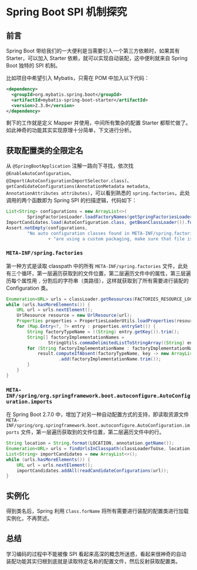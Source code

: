 # Spring Boot SPI 机制探究

## 前言
Spring Boot 带给我们的一大便利是当需要引入一个第三方依赖时，如果其有 Starter，可以加入 Starter 依赖，就可以实现自动装配，这中便利就来自 Spring Boot 独特的 SPI 机制。

比如项目中希望引入 Mybatis，只需在 POM 中加入以下代码：
```xml
<dependency>
  <groupId>org.mybatis.spring.boot</groupId>
  <artifactId>mybatis-spring-boot-starter</artifactId>
  <version>2.3.0</version>
</dependency>
```
剩下的工作就是定义 Mapper 并使用，中间所有繁杂的配置 Starter 都帮忙做了。如此神奇的功能其实实现原理十分简单，下文进行分析。
## 获取配置类的全限定名
从 `@SpringBootApplication` 注解一路向下寻找，依次找`@EnableAutoConfiguration`、`@Import(AutoConfigurationImportSelector.class)`、`getCandidateConfigurations(AnnotationMetadata metadata, AnnotationAttributes attributes)`，可以看到熟悉的 `spring.factories`，此处调用的两个函数即为 Spring SPI 的扫描逻辑，代码如下：
```java
List<String> configurations = new ArrayList<>(
		SpringFactoriesLoader.loadFactoryNames(getSpringFactoriesLoaderFactoryClass(), getBeanClassLoader()));
ImportCandidates.load(AutoConfiguration.class, getBeanClassLoader()).forEach(configurations::add);
Assert.notEmpty(configurations,
		"No auto configuration classes found in META-INF/spring.factories nor in META-INF/spring/org.springframework.boot.autoconfigure.AutoConfiguration.imports. If you "
				+ "are using a custom packaging, make sure that file is correct.");
```
### `META-INF/spring.factories`
第一种方式是读取 classpath 中的所有 `META-INF/spring.factories` 文件，此处有三个循环，第一层遍历获取到的文件位置，第二层遍历文件中的属性，第三层遍历每个属性用 `,` 分割后的字符串（类路径），这样就获取到了所有需要进行装配的 Configuration 类。
```java
Enumeration<URL> urls = classLoader.getResources(FACTORIES_RESOURCE_LOCATION);
while (urls.hasMoreElements()) {
	URL url = urls.nextElement();
	UrlResource resource = new UrlResource(url);
	Properties properties = PropertiesLoaderUtils.loadProperties(resource);
	for (Map.Entry<?, ?> entry : properties.entrySet()) {
		String factoryTypeName = ((String) entry.getKey()).trim();
		String[] factoryImplementationNames =
				StringUtils.commaDelimitedListToStringArray((String) entry.getValue());
		for (String factoryImplementationName : factoryImplementationNames) {
			result.computeIfAbsent(factoryTypeName, key -> new ArrayList<>())
					.add(factoryImplementationName.trim());
		}
	}
}
```
### `META-INF/spring/org.springframework.boot.autoconfigure.AutoConfiguration.imports`
在 Spring Boot 2.7.0 中，增加了对另一种自动配置方式的支持，即读取资源文件 `META-INF/spring/org.springframework.boot.autoconfigure.AutoConfiguration.imports` 文件，第一层遍历获取到的文件位置，第二层遍历文件中的行。
```java
String location = String.format(LOCATION, annotation.getName());
Enumeration<URL> urls = findUrlsInClasspath(classLoaderToUse, location);
List<String> importCandidates = new ArrayList<>();
while (urls.hasMoreElements()) {
	URL url = urls.nextElement();
	importCandidates.addAll(readCandidateConfigurations(url));
}
```
## 实例化
得到类名后，Spring 利用 `Class.forName` 将所有需要进行装配的配置类进行加载实例化，不再赘述。
## 总结
学习编码的过程中不能被像 SPI 看起来高深的概念所迷惑，看起来很神奇的自动装配功能其实归根到底就是读取特定名称的配置文件，然后反射获取配置类。
